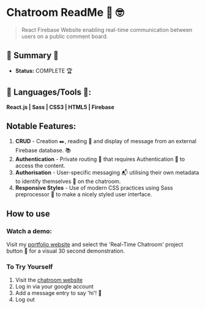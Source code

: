 
# Chatroom ReadMe :calling: :nerd_face:
> React Firebase Website enabling real-time communication between users on a public comment board.

## :satellite: Summary :satellite:
   - __Status:__ COMPLETE :trophy:

## :hammer: Languages/Tools :hammer::
__React.js | Sass | CSS3 | HTML5 | Firebase__

## Notable Features:
1. __CRUD__ - Creation :black_nib:, reading :green_book: and display of message from an external Firebase database. :books:
2. __Authentication__ - Private routing :ticket: that requires Authentication :cop: to access the content. 
3. __Authorisation__ - User-specific messaging :mailbox_with_mail: utilising their own metadata to identify themselves :man: on the chatroom.
4. __Responsive Styles__ - Use of modern CSS practices using Sass preprocessor :nail_care: to make a nicely styled user interface.

## How to use
### Watch a demo:
Visit my [portfolio website](https://tobymould.com/) and select the 'Real-Time Chatroom' project button :black_square_button: for a visual 30 second demonstration.

### To Try Yourself
1. Visit the [chatroom website](https://realtime-chatroom-ea4d6.web.app/)
2. Log in via your google account 
3. Add a message entry to say 'hi'! :wave:
4. Log out 
